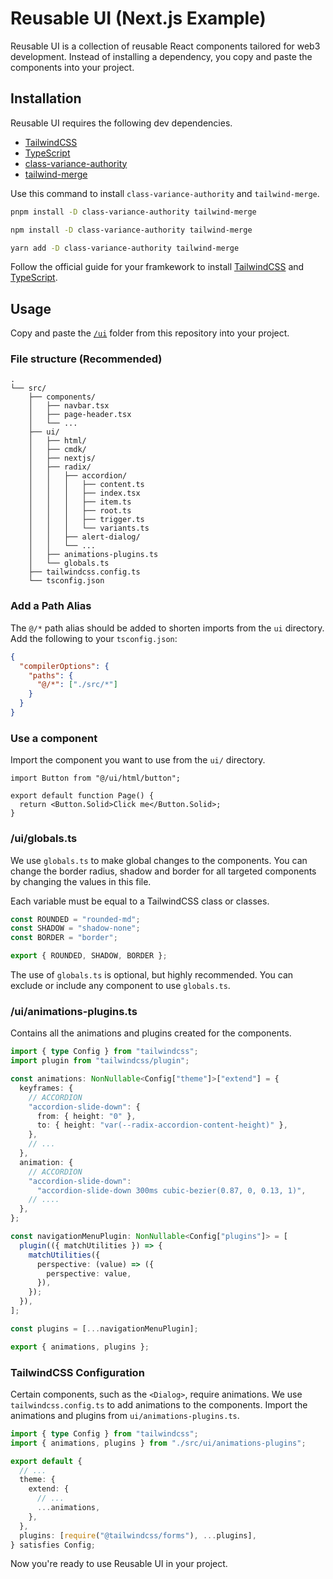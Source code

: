 # Reusable UI (Next.js Example)

Reusable UI is a collection of reusable React components tailored for web3 development. Instead of installing a dependency, you copy and paste the components into your project.

## Installation

Reusable UI requires the following dev dependencies.

- [TailwindCSS](https://tailwindcss.com/docs/installation/framework-guides)
- [TypeScript](https://www.typescriptlang.org/download)
- [class-variance-authority](https://cva.style/docs/getting-started/installation)
- [tailwind-merge](https://github.com/dcastil/tailwind-merge#readme)

Use this command to install `class-variance-authority` and `tailwind-merge`.

```bash
pnpm install -D class-variance-authority tailwind-merge
```

```bash
npm install -D class-variance-authority tailwind-merge
```

```bash
yarn add -D class-variance-authority tailwind-merge
```

Follow the official guide for your framkework to install [TailwindCSS](https://tailwindcss.com/docs/installation/framework-guides) and [TypeScript](https://www.typescriptlang.org/download).

## Usage

Copy and paste the [`/ui`](https://github.com/ramozdev/reusable-ui/tree/main/src/ui) folder from this repository into your project.

### File structure (Recommended)

```
.
└── src/
    ├── components/
    │   ├── navbar.tsx
    │   ├── page-header.tsx
    │   └── ...
    ├── ui/
    │   ├── html/
    │   ├── cmdk/
    │   ├── nextjs/
    │   ├── radix/
    │   │   ├── accordion/
    │   │   │   ├── content.ts
    │   │   │   ├── index.tsx
    │   │   │   ├── item.ts
    │   │   │   ├── root.ts
    │   │   │   ├── trigger.ts
    │   │   │   └── variants.ts
    │   │   ├── alert-dialog/
    │   │   └── ...
    │   ├── animations-plugins.ts
    │   └── globals.ts
    ├── tailwindcss.config.ts
    └── tsconfig.json
```

### Add a Path Alias

The `@/*` path alias should be added to shorten imports from the `ui` directory. Add the following to your `tsconfig.json`:

```json {3-5} filename="tsconfig.json"
{
  "compilerOptions": {
    "paths": {
      "@/*": ["./src/*"]
    }
  }
}
```

### Use a component

Import the component you want to use from the `ui/` directory.

```tsx filename="src/app/page.tsx"
import Button from "@/ui/html/button";

export default function Page() {
  return <Button.Solid>Click me</Button.Solid>;
}
```

### /ui/globals.ts

We use `globals.ts` to make global changes to the components. You can change the border radius, shadow and border for all targeted components by changing the values in this file.

Each variable must be equal to a TailwindCSS class or classes.

```ts filename="globals.ts"
const ROUNDED = "rounded-md";
const SHADOW = "shadow-none";
const BORDER = "border";

export { ROUNDED, SHADOW, BORDER };
```

The use of `globals.ts` is optional, but highly recommended. You can exclude or include any component to use `globals.ts`.

### /ui/animations-plugins.ts

Contains all the animations and plugins created for the components.

```ts filename="animations-plugins.ts"
import { type Config } from "tailwindcss";
import plugin from "tailwindcss/plugin";

const animations: NonNullable<Config["theme"]>["extend"] = {
  keyframes: {
    // ACCORDION
    "accordion-slide-down": {
      from: { height: "0" },
      to: { height: "var(--radix-accordion-content-height)" },
    },
    // ...
  },
  animation: {
    // ACCORDION
    "accordion-slide-down":
      "accordion-slide-down 300ms cubic-bezier(0.87, 0, 0.13, 1)",
    // ....
  },
};

const navigationMenuPlugin: NonNullable<Config["plugins"]> = [
  plugin(({ matchUtilities }) => {
    matchUtilities({
      perspective: (value) => ({
        perspective: value,
      }),
    });
  }),
];

const plugins = [...navigationMenuPlugin];

export { animations, plugins };
```

### TailwindCSS Configuration

Certain components, such as the `<Dialog>`, require animations. We use `tailwindcss.config.ts` to add animations to the components. Import the animations and plugins from `ui/animations-plugins.ts`.

```ts filename="tailwind.config.ts"
import { type Config } from "tailwindcss";
import { animations, plugins } from "./src/ui/animations-plugins";

export default {
  // ...
  theme: {
    extend: {
      // ...
      ...animations,
    },
  },
  plugins: [require("@tailwindcss/forms"), ...plugins],
} satisfies Config;
```

Now you're ready to use Reusable UI in your project.
